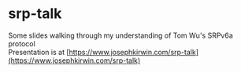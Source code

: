 # srp-talk
Some slides walking through my understanding of Tom Wu's SRPv6a protocol    
Presentation is at [https://www.josephkirwin.com/srp-talk](https://www.josephkirwin.com/srp-talk)
